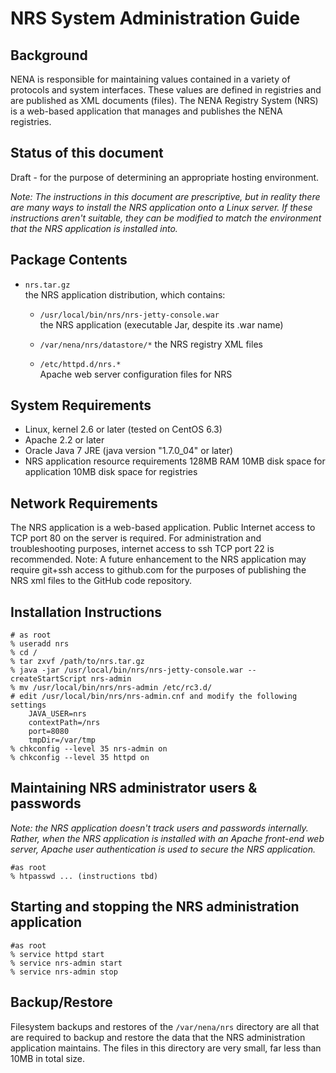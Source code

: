 NRS System Administration Guide
===============================


Background
----------

NENA is responsible for maintaining values contained in a variety of protocols and system interfaces.  These values are defined in registries and are published as XML documents (files).  The NENA Registry System (NRS) is a web-based application that manages and publishes the NENA registries.

Status of this document
-----------------------

Draft - for the purpose of determining an appropriate hosting environment.

_Note: The instructions in this document are prescriptive, but in reality there are many ways to install the NRS application onto a Linux server.  If these instructions aren't suitable, they can be modified to match the environment that the NRS application is installed into._


Package Contents
----------------

* `nrs.tar.gz`  
  the NRS application distribution, which contains:

  * `/usr/local/bin/nrs/nrs-jetty-console.war`  
    the NRS application (executable Jar, despite its .war name)

  * `/var/nena/nrs/datastore/*`
    the NRS registry XML files

  * `/etc/httpd.d/nrs.*`  
    Apache web server configuration files for NRS


System Requirements
-------------------

* Linux, kernel 2.6 or later (tested on CentOS 6.3)
* Apache 2.2 or later
* Oracle Java 7 JRE (java version "1.7.0_04" or later)
* NRS application resource requirements
  128MB RAM
  10MB disk space for application
  10MB disk space for registries


Network Requirements
--------------------

The NRS application is a web-based application.  Public Internet access to TCP port 80 on the server is required.
For administration and troubleshooting purposes, internet access to ssh TCP port 22 is recommended.
Note: A future enhancement to the NRS application may require git+ssh access to github.com for the purposes of publishing the NRS xml files to the GitHub code repository.


Installation Instructions
-------------------------

	# as root
	% useradd nrs
	% cd /
	% tar zxvf /path/to/nrs.tar.gz
	% java -jar /usr/local/bin/nrs/nrs-jetty-console.war --createStartScript nrs-admin
	% mv /usr/local/bin/nrs/nrs-admin /etc/rc3.d/
	# edit /usr/local/bin/nrs/nrs-admin.cnf and modify the following settings
		JAVA_USER=nrs
		contextPath=/nrs
		port=8080
		tmpDir=/var/tmp
	% chkconfig --level 35 nrs-admin on
	% chkconfig --level 35 httpd on


Maintaining NRS administrator users & passwords
------------------------------------------
_Note: the NRS application doesn't track users and passwords internally.  Rather, when the NRS application is installed with an Apache front-end web server, Apache user authentication is used to secure the NRS application._

	#as root
	% htpasswd ... (instructions tbd)


Starting and stopping the NRS administration application
--------------------------------------------------------

	#as root
	% service httpd start
	% service nrs-admin start
	% service nrs-admin stop


Backup/Restore
--------------

Filesystem backups and restores of the `/var/nena/nrs` directory are all that are required to backup and restore the data that the NRS administration application maintains.  The files in this directory are very small, far less than 10MB in total size.
